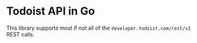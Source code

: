 Todoist API in Go
===============
This library supports most if not all of the `developer.todoist.com/rest/v2` REST
calls.